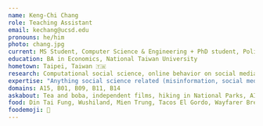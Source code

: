 ```yaml
---
name: Keng-Chi Chang
role: Teaching Assistant
email: kechang@ucsd.edu
pronouns: he/him
photo: chang.jpg
current: MS Student, Computer Science & Engineering + PhD student, Political Science (Computational Social Science)
education: BA in Economics, National Taiwan University
hometown: Taipei, Taiwan 🇹🇼
research: Computational social science, online behavior on social media, multimodal content moderation (<a href="https://kengchichang.com/">my website</a>)
expertise: "Anything social science related (misinformation, social media, ethics, spatial, finance, health), R, social data collection, data visualization, causal inference, NLP, time series, spatial data, generative AI"
domains: A15, B01, B09, B11, B14
askabout: Tea and boba, independent films, hiking in National Parks, AI and society
food: Din Tai Fung, Wushiland, Mien Trung, Tacos El Gordo, Wayfarer Bread & Pastry
foodemoji: 🍱
---
```

